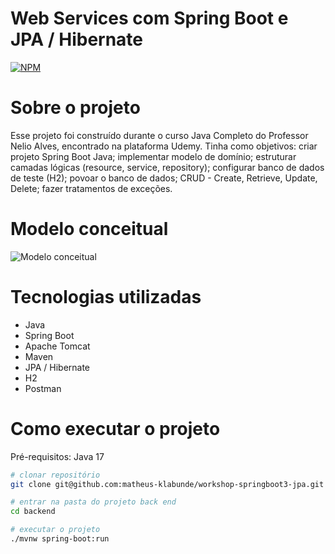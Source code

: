 # Web Services com Spring Boot e JPA / Hibernate
[![NPM](https://img.shields.io/npm/l/react)](https://github.com/matheus-klabunde/workshop-springboot3-jpa/blob/main/LICENSE)

# Sobre o projeto
Esse projeto foi construído durante o curso Java Completo do Professor Nelio Alves, encontrado na plataforma Udemy.
Tinha como objetivos: criar projeto Spring Boot Java; implementar modelo de domínio; estruturar camadas lógicas 
(resource, service, repository); configurar banco de dados de teste (H2); povoar o banco de dados; 
CRUD - Create, Retrieve, Update, Delete; fazer tratamentos de exceções.

# Modelo conceitual

![Modelo conceitual](https://github.com/matheus-klabunde/workshop-springboot3-jpa/blob/main/assets/img/domain-model.png)

# Tecnologias utilizadas
- Java
- Spring Boot
- Apache Tomcat
- Maven
- JPA / Hibernate
- H2
- Postman

# Como executar o projeto
Pré-requisitos: Java 17

```bash
# clonar repositório
git clone git@github.com:matheus-klabunde/workshop-springboot3-jpa.git

# entrar na pasta do projeto back end
cd backend

# executar o projeto
./mvnw spring-boot:run
```
